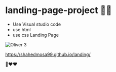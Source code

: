 # landing-page-project 🤩✅


* Use Visual studio code
* use html
* use css
Landing Page


![Oliver 3](https://user-images.githubusercontent.com/102252842/197863043-412cd26d-f492-4335-b628-ddbc741e18ff.png)

https://shahedmosa99.github.io/landing/

 👀❤❤
